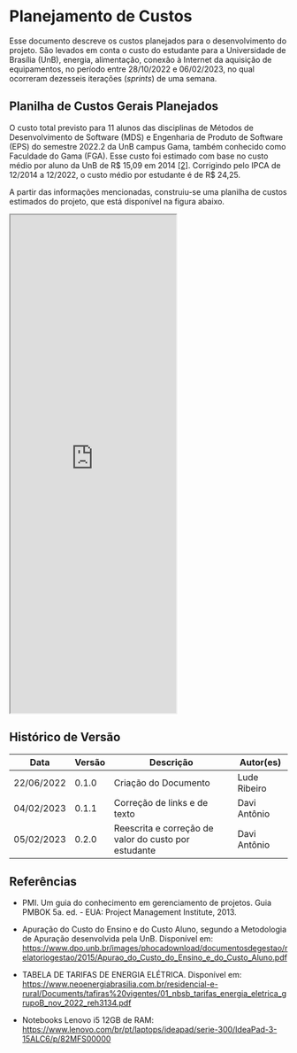 # Planejamento de Custos

Esse documento descreve os custos planejados para o desenvolvimento do projeto. São levados em conta o custo do estudante para a Universidade de Brasília (UnB), energia, alimentação, conexão à Internet da aquisição de equipamentos, no período entre 28/10/2022 e 06/02/2023, no qual ocorreram dezesseis iterações (*sprints*) de uma semana.


## Planilha de Custos Gerais Planejados

O custo total previsto para 11 alunos das disciplinas de Métodos de Desenvolvimento de Software (MDS) e Engenharia de Produto de Software (EPS) do semestre 2022.2 da UnB campus Gama, também conhecido como Faculdade do Gama (FGA). Esse custo foi estimado com base no custo médio por aluno da UnB de R$ 15,09 em 2014 [[2]](#2). Corrigindo pelo IPCA de 12/2014 a 12/2022, o custo médio por estudante é  de R$ 24,25.

A partir das informações mencionadas, construiu-se uma planilha de custos estimados do projeto, que está disponível na figura abaixo.

<iframe height=900 widht=700 src="https://docs.google.com/spreadsheets/d/e/2PACX-1vQGPoEReXmWLE13x7ImLf0LrChU9HEQYxLAuc0nuubEBBDH2Dpq7Bb57QOyqSOaBA/pubhtml?gid=1270892694&amp;single=true&amp;widget=true&amp;headers=false"></iframe>

## Histórico de Versão

| Data       | Versão | Descrição                                            | Autor(es)                                    |
| ---------- | ------ | ---------------------------------------------------- | -------------------------------------------- |
| 22/06/2022 | 0.1.0  | Criação do Documento                                 | Lude Ribeiro                                 |
| 04/02/2023 | 0.1.1  | Correção de links e de texto                         | Davi Antônio                                 |
| 05/02/2023 | 0.2.0  | Reescrita e correção de valor do custo por estudante | Davi Antônio                                 |

## Referências

- PMI. Um guia do conhecimento em gerenciamento de projetos. Guia PMBOK 5a. ed. - EUA: Project Management Institute, 2013. <a name="1"></a>

- Apuração do Custo do Ensino e do Custo Aluno, segundo a Metodologia de Apuração desenvolvida pela UnB. Disponível em: <https://www.dpo.unb.br/images/phocadownload/documentosdegestao/relatoriogestao/2015/Apurao_do_Custo_do_Ensino_e_do_Custo_Aluno.pdf> <a name="2"></a>

- TABELA DE TARIFAS DE ENERGIA ELÉTRICA. Disponível em: <https://www.neoenergiabrasilia.com.br/residencial-e-rural/Documents/tafiras%20vigentes/01_nbsb_tarifas_energia_eletrica_grupoB_nov_2022_reh3134.pdf> <a name="3"></a>

- Notebooks Lenovo i5 12GB de RAM: <https://www.lenovo.com/br/pt/laptops/ideapad/serie-300/IdeaPad-3-15ALC6/p/82MFS00000> <a name="4"></a>
